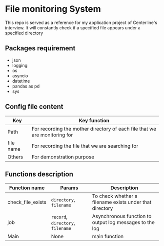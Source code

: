 # File monitoring System
This repo is served as a reference for my application project of Centerline's interview. It will constantly check if a specified file appears under a specified directory

## Packages requirement
- json
- logging
- os
- asyncio
- datetime
- pandas as pd
- sys

## Config file content
| Key       | Key function |
| --------- | ------- |
| Path      |  For recording the mother directory of each file that we are monitoring for|
| file name | For recording the file that we are searching for|
| Others    | For demonstration purpose|

## Functions description
| Function name| Params |Description |
| --------- | ------- | ------- | 
| check_file_exists | `directory`, `filename`      |  To check whether a filename exists under that directory|
| job| `record`, `directory`, `filename` | Asynchronous function to output log messages to the log|
| Main| None| main function|

